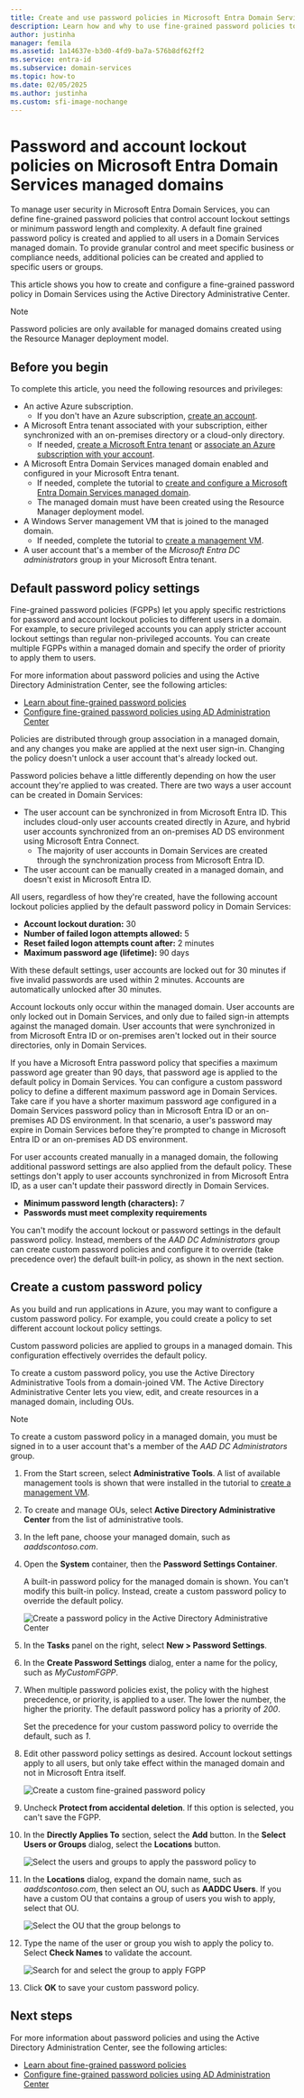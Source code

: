 ```yaml
---
title: Create and use password policies in Microsoft Entra Domain Services | Microsoft Docs
description: Learn how and why to use fine-grained password policies to secure and control account passwords in a Domain Services managed domain.
author: justinha
manager: femila
ms.assetid: 1a14637e-b3d0-4fd9-ba7a-576b8df62ff2
ms.service: entra-id
ms.subservice: domain-services
ms.topic: how-to
ms.date: 02/05/2025
ms.author: justinha
ms.custom: sfi-image-nochange
---
```

# Password and account lockout policies on Microsoft Entra Domain Services managed domains

To manage user security in Microsoft Entra Domain Services, you can define fine-grained password policies that control account lockout settings or minimum password length and complexity. A default fine grained password policy is created and applied to all users in a Domain Services managed domain. To provide granular control and meet specific business or compliance needs, additional policies can be created and applied to specific users or groups.

This article shows you how to create and configure a fine-grained password policy in Domain Services using the Active Directory Administrative Center.

> [!NOTE]
> Password policies are only available for managed domains created using the Resource Manager deployment model. 

## Before you begin

To complete this article, you need the following resources and privileges:

* An active Azure subscription.
  * If you don't have an Azure subscription, [create an account](https://azure.microsoft.com/free/?WT.mc_id=A261C142F).
* A Microsoft Entra tenant associated with your subscription, either synchronized with an on-premises directory or a cloud-only directory.
  * If needed, [create a Microsoft Entra tenant][create-azure-ad-tenant] or [associate an Azure subscription with your account][associate-azure-ad-tenant].
* A Microsoft Entra Domain Services managed domain enabled and configured in your Microsoft Entra tenant.
  * If needed, complete the tutorial to [create and configure a Microsoft Entra Domain Services managed domain][create-azure-ad-ds-instance].
  * The managed domain must have been created using the Resource Manager deployment model. 
* A Windows Server management VM that is joined to the managed domain.
  * If needed, complete the tutorial to [create a management VM][tutorial-create-management-vm].
* A user account that's a member of the *Microsoft Entra DC administrators* group in your Microsoft Entra tenant.

## Default password policy settings

Fine-grained password policies (FGPPs) let you apply specific restrictions for password and account lockout policies to different users in a domain. For example, to secure privileged accounts you can apply stricter account lockout settings than regular non-privileged accounts. You can create multiple FGPPs within a managed domain and specify the order of priority to apply them to users.

For more information about password policies and using the Active Directory Administration Center, see the following articles:

* [Learn about fine-grained password policies](/previous-versions/windows/it-pro/windows-server-2008-R2-and-2008/cc770394(v=ws.10))
* [Configure fine-grained password policies using AD Administration Center](/windows-server/identity/ad-ds/get-started/adac/introduction-to-active-directory-administrative-center-enhancements--level-100-#fine_grained_pswd_policy_mgmt)

Policies are distributed through group association in a managed domain, and any changes you make are applied at the next user sign-in. Changing the policy doesn't unlock a user account that's already locked out.

Password policies behave a little differently depending on how the user account they're applied to was created. There are two ways a user account can be created in Domain Services:

* The user account can be synchronized in from Microsoft Entra ID. This includes cloud-only user accounts created directly in Azure, and hybrid user accounts synchronized from an on-premises AD DS environment using Microsoft Entra Connect.
    * The majority of user accounts in Domain Services are created through the synchronization process from Microsoft Entra ID.
* The user account can be manually created in a managed domain, and doesn't exist in Microsoft Entra ID.

All users, regardless of how they're created, have the following account lockout policies applied by the default password policy in Domain Services:

* **Account lockout duration:** 30
* **Number of failed logon attempts allowed:** 5
* **Reset failed logon attempts count after:** 2 minutes
* **Maximum password age (lifetime):** 90 days

With these default settings, user accounts are locked out for 30 minutes if five invalid passwords are used within 2 minutes. Accounts are automatically unlocked after 30 minutes.

Account lockouts only occur within the managed domain. User accounts are only locked out in Domain Services, and only due to failed sign-in attempts against the managed domain. User accounts that were synchronized in from Microsoft Entra ID or on-premises aren't locked out in their source directories, only in Domain Services.

If you have a Microsoft Entra password policy that specifies a maximum password age greater than 90 days, that password age is applied to the default policy in Domain Services. You can configure a custom password policy to define a different maximum password age in Domain Services. Take care if you have a shorter maximum password age configured in a Domain Services password policy than in Microsoft Entra ID or an on-premises AD DS environment. In that scenario, a user's password may expire in Domain Services before they're prompted to change in Microsoft Entra ID or an on-premises AD DS environment.

For user accounts created manually in a managed domain, the following additional password settings are also applied from the default policy. These settings don't apply to user accounts synchronized in from Microsoft Entra ID, as a user can't update their password directly in Domain Services.

* **Minimum password length (characters):** 7
* **Passwords must meet complexity requirements**

You can't modify the account lockout or password settings in the default password policy. Instead, members of the *AAD DC Administrators* group can create custom password policies and configure it to override (take precedence over) the default built-in policy, as shown in the next section.

## Create a custom password policy

As you build and run applications in Azure, you may want to configure a custom password policy. For example, you could create a policy to set different account lockout policy settings.

Custom password policies are applied to groups in a managed domain. This configuration effectively overrides the default policy.

To create a custom password policy, you use the Active Directory Administrative Tools from a domain-joined VM. The Active Directory Administrative Center lets you view, edit, and create resources in a managed domain, including OUs.

> [!NOTE]
> To create a custom password policy in a managed domain, you must be signed in to a user account that's a member of the *AAD DC Administrators* group.

1. From the Start screen, select **Administrative Tools**. A list of available management tools is shown that were installed in the tutorial to [create a management VM][tutorial-create-management-vm].
1. To create and manage OUs, select **Active Directory Administrative Center** from the list of administrative tools.
1. In the left pane, choose your managed domain, such as *aaddscontoso.com*.
1. Open the **System** container, then the **Password Settings Container**.

    A built-in password policy for the managed domain is shown. You can't modify this built-in policy. Instead, create a custom password policy to override the default policy.

    ![Create a password policy in the Active Directory Administrative Center](./media/password-policy/create-password-policy-adac.png)

1. In the **Tasks** panel on the right, select **New > Password Settings**.
1. In the **Create Password Settings** dialog, enter a name for the policy, such as *MyCustomFGPP*.
1. When multiple password policies exist, the policy with the highest precedence, or priority, is applied to a user. The lower the number, the higher the priority. The default password policy has a priority of *200*.

    Set the precedence for your custom password policy to override the default, such as *1*.

1. Edit other password policy settings as desired. Account lockout settings apply to all users, but only take effect within the managed domain and not in Microsoft Entra itself.

    ![Create a custom fine-grained password policy](./media/password-policy/custom-fgpp.png)

1. Uncheck **Protect from accidental deletion**. If this option is selected, you can't save the FGPP.
1. In the **Directly Applies To** section, select the **Add** button. In the **Select Users or Groups** dialog, select the **Locations** button.

    ![Select the users and groups to apply the password policy to](./media/password-policy/fgpp-applies-to.png)

1. In the **Locations** dialog, expand the domain name, such as *aaddscontoso.com*, then select an OU, such as **AADDC Users**. If you have a custom OU that contains a group of users you wish to apply, select that OU.

    ![Select the OU that the group belongs to](./media/password-policy/fgpp-container.png)

1. Type the name of the user or group you wish to apply the policy to. Select **Check Names** to validate the account.

    ![Search for and select the group to apply FGPP](./media/password-policy/fgpp-apply-group.png)

1. Click **OK** to save your custom password policy.

## Next steps

For more information about password policies and using the Active Directory Administration Center, see the following articles:

* [Learn about fine-grained password policies](/previous-versions/windows/it-pro/windows-server-2008-R2-and-2008/cc770394(v=ws.10))
* [Configure fine-grained password policies using AD Administration Center](/windows-server/identity/ad-ds/get-started/adac/introduction-to-active-directory-administrative-center-enhancements--level-100-#fine_grained_pswd_policy_mgmt)

<!-- INTERNAL LINKS -->
[create-azure-ad-tenant]: /azure/active-directory/fundamentals/sign-up-organization
[associate-azure-ad-tenant]: /azure/active-directory/fundamentals/how-subscriptions-associated-directory
[create-azure-ad-ds-instance]: tutorial-create-instance.md
[tutorial-create-management-vm]: tutorial-create-management-vm.md
